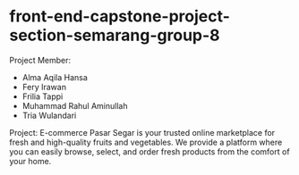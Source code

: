 # front-end-capstone-project-section-semarang-group-8
Project Member:
- Alma Aqila Hansa
- Fery Irawan
- Frilia Tappi
- Muhammad Rahul Aminullah
- Tria Wulandari

Project: E-commerce
Pasar Segar is your trusted online marketplace for fresh and high-quality fruits and vegetables. We provide a platform where you can easily browse, select, and order fresh products from the comfort of your home.
